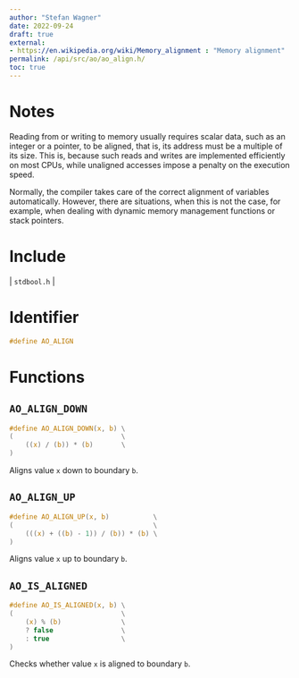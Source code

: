 ```yaml
---
author: "Stefan Wagner"
date: 2022-09-24
draft: true
external:
- https://en.wikipedia.org/wiki/Memory_alignment : "Memory alignment"
permalink: /api/src/ao/ao_align.h/
toc: true
---
```


# Notes

Reading from or writing to memory usually requires scalar data, such as an integer or a pointer, to be aligned, that is, its address must be a multiple of its size. This is, because such reads and writes are implemented efficiently on most CPUs, while unaligned accesses impose a penalty on the execution speed.

Normally, the compiler takes care of the correct alignment of variables automatically. However, there are situations, when this is not the case, for example, when dealing with dynamic memory management functions or stack pointers.

# Include

| `stdbool.h` |

# Identifier

```c
#define AO_ALIGN
```

# Functions

## `AO_ALIGN_DOWN`

```c
#define AO_ALIGN_DOWN(x, b) \
(                           \
    ((x) / (b)) * (b)       \
)
```

Aligns value `x` down to boundary `b`.

## `AO_ALIGN_UP`

```c
#define AO_ALIGN_UP(x, b)           \
(                                   \
    (((x) + ((b) - 1)) / (b)) * (b) \
)
```

Aligns value `x` up to boundary `b`.

## `AO_IS_ALIGNED`

```c
#define AO_IS_ALIGNED(x, b) \
(                           \
    (x) % (b)               \
    ? false                 \
    : true                  \
)
```

Checks whether value `x` is aligned to boundary `b`.
